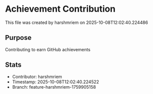 # Achievement Contribution

This file was created by harshmriem on 2025-10-08T12:02:40.224486

## Purpose
Contributing to earn GitHub achievements

## Stats
- Contributor: harshmriem
- Timestamp: 2025-10-08T12:02:40.224522
- Branch: feature-harshmriem-1759905158
